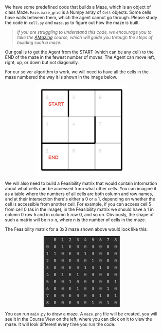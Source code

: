 
We have some predefined code that builds a Maze,
which is an object of class Maze. `Maze.maze_grid` is a Numpy array of `Cell` objects.
Some cells have walls between them, which the agent cannot go through.
Please study the code in `cell.py` and `maze.py` to figure out how the maze is built.

> <i>If you are struggling to understand this code, we encourage you to take the [AMazing](https://plugins.jetbrains.com/plugin/17519-amazing) course, which will
guide you through the steps of building such a maze.</i>

Our goal is to get the Agent from the START (which can be any cell) to the END of the maze in the fewest number of moves.
The Agent can move left, right, up, or down but not diagonally.

For our solver algorithm to work, we will need to have all the cells in the
maze numbered the way it is shown in the image below.

<img src="maze_example.png" width="300">

We will also need to build a Feasibility matrix that would
contain information about what cells can be accessed from what other cells. You can imagine it as a table where the numbers of all cells
are both column and row names, and at their intersection there's either a 0 or a 1, depending on whether the cell is accessible from another cell.
For example, if you can access cell 5 from cell 0 (as in the image), in the Feasibility matrix we should have a 1 in column 0 row 5 and in column 5 row 0, and so on.
Obviously, the shape of such a matrix will be n x n, where n is the number of cells in the maze.


The Feasibility matrix for a 3x3 maze shown above would look like this:

<img src="feasibility.png" width="250">

You can run `main.py` to draw a maze. A `maze.png` file will be created, you will see it in the Course View on the left, 
where you can click on it to view the maze. It will look different every time you run the code.

<style>
img {
  display: block;
  margin-left: auto;
  margin-right: auto;
}
</style>